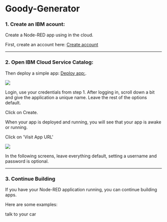 # Goody-Generator

### 1. Create an IBM acount:

 Create a Node-RED app using in the cloud.
 
 First, create an account here: [Create account](http://ibm.biz/quickapp)


<hr>

### 2. Open IBM Cloud Service Catalog:

Then deploy a simple app: [Deploy app:](https://console.bluemix.net/catalog/starters/node-red-starter).

![](../master/deploy.png)

Login, use your credentials from step 1.
After logging in, scroll down a bit and give the application a unique name. Leave the rest of the options default.

Click on Create.

When your app is deployed and running, you will see that your app is awake or running. 

Click on 'Visit App URL' 

![](../master/appurl.png)

In the following screens, leave everything default, setting a username and password is optional. 

<hr>

### 3. Continue Building
If you have your Node-RED application running, you can continue building apps.

Here are some examples:


talk to your car
